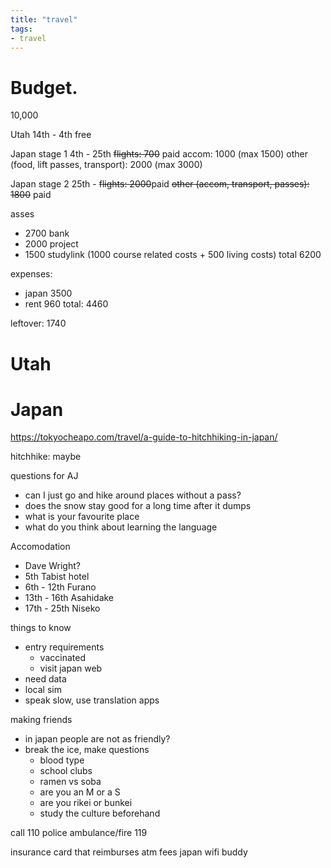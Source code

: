 ```yaml
---
title: "travel"
tags: 
- travel
---
```


# Budget.
10,000

Utah 14th - 4th free

Japan stage 1 4th - 25th
~~flights: 700~~ paid
accom: 1000 (max 1500)
other (food, lift passes, transport): 2000 (max 3000)

Japan stage 2 25th - 
~~flights: 2000~~paid
~~other (accom, transport, passes): 1800~~ paid

asses
- 2700 bank
- 2000 project
- 1500 studylink (1000 course related costs + 500 living costs)
total 6200

expenses:
- japan 3500
- rent 960
total: 4460

leftover: 1740

# Utah

# Japan

https://tokyocheapo.com/travel/a-guide-to-hitchhiking-in-japan/

hitchhike: maybe

questions for AJ
- can I just go and hike around places without a pass?
- does the snow stay good for a long time after it dumps
- what is your favourite place
- what do you think about learning the language


Accomodation
- Dave Wright?
- 5th Tabist hotel
- 6th - 12th Furano
- 13th - 16th Asahidake
- 17th - 25th Niseko 


things to know
- entry requirements
	- vaccinated
	- visit japan web
- need data
- local sim
- speak slow, use translation apps


making friends
- in japan people are not as friendly?
- break the ice, make questions
	- blood type
	- school clubs
	- ramen vs soba
	- are you an M or a S
	- are you rikei or bunkei
	- study the culture beforehand


call 110 police
ambulance/fire 119


insurance
card that reimburses atm fees
japan wifi buddy

